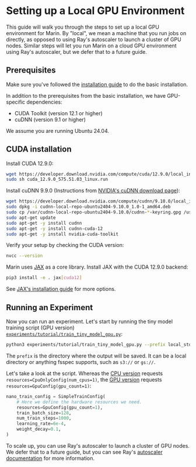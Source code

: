 # Setting up a Local GPU Environment

This guide will walk you through the steps to set up a local GPU environment for Marin.
By "local", we mean a machine that you run jobs on directly, as opposed to using Ray's autoscaler to launch a cluster of GPU nodes.
Similar steps will let you run Marin on a cloud GPU environment using Ray's autoscaler, but we defer that to a future guide.

## Prerequisites

Make sure you've followed the [installation guide](installation.md) to do the basic installation.

In addition to the prerequisites from the basic installation, we have GPU-specific dependencies:

- CUDA Toolkit (version 12.1 or higher)
- cuDNN (version 9.1 or higher)

We assume you are running Ubuntu 24.04.

## CUDA installation

Install CUDA 12.9.0:

```bash
wget https://developer.download.nvidia.com/compute/cuda/12.9.0/local_installers/cuda_12.9.0_575.51.03_linux.run
sudo sh cuda_12.9.0_575.51.03_linux.run
```

Install cuDNN 9.9.0 (Instructions from [NVIDIA's cuDNN download page](https://developer.nvidia.com/cudnn-downloads?target_os=Linux&target_arch=x86_64&Distribution=Ubuntu&target_version=24.04&target_type=deb_local)):

```bash
wget https://developer.download.nvidia.com/compute/cudnn/9.10.0/local_installers/cudnn-local-repo-ubuntu2404-9.10.0_1.0-1_amd64.deb
sudo dpkg -i cudnn-local-repo-ubuntu2404-9.10.0_1.0-1_amd64.deb
sudo cp /var/cudnn-local-repo-ubuntu2404-9.10.0/cudnn-*-keyring.gpg /usr/share/keyrings/
sudo apt-get update
sudo apt-get -y install cudnn
sudo apt-get -y install cudnn-cuda-12
sudo apt-get -y install nvidia-cuda-toolkit
```

Verify your setup by checking the CUDA version:

```bash
nvcc --version
```

Marin uses [JAX](https://jax.readthedocs.io/en/latest/index.html) as a core library.
Install JAX with the CUDA 12.9.0 backend:

```bash
pip3 install -e . jax[cuda12]
```

See [JAX's installation guide](https://jax.readthedocs.io/en/latest/installation.html) for more options.

## Running an Experiment

Now you can run an experiment.
Let's start by running the tiny model training script (GPU version) [`experiments/tutorial/train_tiny_model_gpu.py`](https://github.com/marin-community/marin/blob/main/experiments/tutorial/train_tiny_model_gpu.py):

```bash
python3 experiments/tutorial/train_tiny_model_gpu.py --prefix local_store
```

The `prefix` is the directory where the output will be saved. It can be a local directory or anything fsspec supports,
such as `s3://` or `gs://`.

Let's take a look at the script.
Whereas the [CPU version](https://github.com/marin-community/marin/blob/main/experiments/tutorial/train_tiny_model_cpu.py)
requests `resources=CpuOnlyConfig(num_cpus=1)`,
the [GPU version](https://github.com/marin-community/marin/blob/main/experiments/tutorial/train_tiny_model_gpu.py)
requests `resources=GpuConfig(gpu_count=1)`:

```python
nano_train_config = SimpleTrainConfig(
    # Here we define the hardware resources we need.
    resources=GpuConfig(gpu_count=1),
    train_batch_size=128,
    num_train_steps=1000,
    learning_rate=6e-4,
    weight_decay=0.1,
)
```

To scale up, you can use Ray's autoscaler to launch a cluster of GPU nodes. We defer that to a future guide,
but you can see Ray's [autoscaler documentation](https://docs.ray.io/en/latest/cluster/vms/user-guides/launching-clusters/) for more information.
